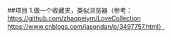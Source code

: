 ##项目
1.做一个收藏夹，类似浏览器（参考：https://github.com/zhaopeiym/LoveCollection   https://www.cnblogs.com/jasondan/p/3497757.html）
